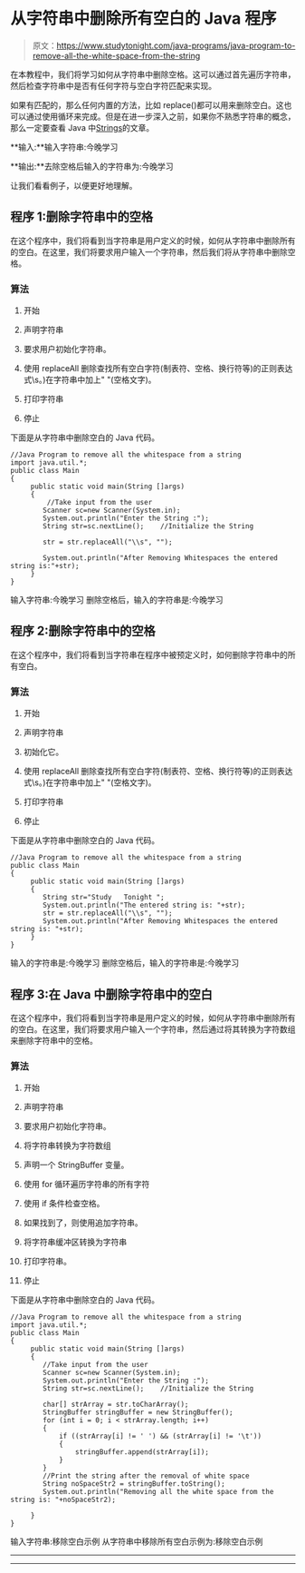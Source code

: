 # 从字符串中删除所有空白的 Java 程序

> 原文：<https://www.studytonight.com/java-programs/java-program-to-remove-all-the-white-space-from-the-string>

在本教程中，我们将学习如何从字符串中删除空格。这可以通过首先遍历字符串，然后检查字符串中是否有任何字符与空白字符匹配来实现。

如果有匹配的，那么任何内置的方法，比如 replace()都可以用来删除空白。这也可以通过使用循环来完成。但是在进一步深入之前，如果你不熟悉字符串的概念，那么一定要查看 Java 中[Strings](https://www.studytonight.com/java/string-handling-in-java.php)的文章。

**输入:**输入字符串:今晚学习

**输出:**去除空格后输入的字符串为:今晚学习

让我们看看例子，以便更好地理解。

## 程序 1:删除字符串中的空格

在这个程序中，我们将看到当字符串是用户定义的时候，如何从字符串中删除所有的空白。在这里，我们将要求用户输入一个字符串，然后我们将从字符串中删除空格。

### 算法

1.  开始

2.  声明字符串

3.  要求用户初始化字符串。

4.  使用 replaceAll 删除查找所有空白字符(制表符、空格、换行符等)的正则表达式\\s。)在字符串中加上" "(空格文字)。

5.  打印字符串

6.  停止

下面是从字符串中删除空白的 Java 代码。

```
//Java Program to remove all the whitespace from a string
import java.util.*;
public class Main
{
     public static void main(String []args)
     {
         //Take input from the user
        Scanner sc=new Scanner(System.in);
        System.out.println("Enter the String :");
        String str=sc.nextLine();    //Initialize the String

        str = str.replaceAll("\\s", ""); 

        System.out.println("After Removing Whitespaces the entered string is:"+str); 
     }
}
```

输入字符串:今晚学习
删除空格后，输入的字符串是:今晚学习

## 程序 2:删除字符串中的空格

在这个程序中，我们将看到当字符串在程序中被预定义时，如何删除字符串中的所有空白。

### 算法

1.  开始

2.  声明字符串

3.  初始化它。

4.  使用 replaceAll 删除查找所有空白字符(制表符、空格、换行符等)的正则表达式\\s。)在字符串中加上" "(空格文字)。

5.  打印字符串

6.  停止

下面是从字符串中删除空白的 Java 代码。

```
//Java Program to remove all the whitespace from a string
public class Main
{
     public static void main(String []args)
     {
        String str="Study   Tonight ";
        System.out.println("The entered string is: "+str);        
        str = str.replaceAll("\\s", ""); 
        System.out.println("After Removing Whitespaces the entered string is: "+str); 
     }
}
```

输入的字符串是:今晚学习
删除空格后，输入的字符串是:今晚学习

## 程序 3:在 Java 中删除字符串中的空白

在这个程序中，我们将看到当字符串是用户定义的时候，如何从字符串中删除所有的空白。在这里，我们将要求用户输入一个字符串，然后通过将其转换为字符数组来删除字符串中的空格。

### 算法

1.  开始

2.  声明字符串

3.  要求用户初始化字符串。

4.  将字符串转换为字符数组

5.  声明一个 StringBuffer 变量。

6.  使用 for 循环遍历字符串的所有字符

7.  使用 if 条件检查空格。

8.  如果找到了，则使用追加字符串。

9.  将字符串缓冲区转换为字符串

10.  打印字符串。

11.  停止

下面是从字符串中删除空白的 Java 代码。

```
//Java Program to remove all the whitespace from a string
import java.util.*;
public class Main
{
     public static void main(String []args)
     {
        //Take input from the user
        Scanner sc=new Scanner(System.in);
        System.out.println("Enter the String :");
        String str=sc.nextLine();    //Initialize the String

        char[] strArray = str.toCharArray();  
        StringBuffer stringBuffer = new StringBuffer();  
        for (int i = 0; i < strArray.length; i++) 
        {  
            if ((strArray[i] != ' ') && (strArray[i] != '\t')) 
            {  
                stringBuffer.append(strArray[i]);  
            }  
        }  
        //Print the string after the removal of white space
        String noSpaceStr2 = stringBuffer.toString();  
        System.out.println("Removing all the white space from the string is: "+noSpaceStr2);  

     }
}
```

输入字符串:移除空白示例
从字符串中移除所有空白示例为:移除空白示例

* * *

* * *